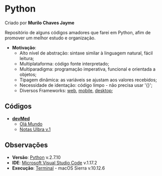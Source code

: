 # Python
Criado por **Murilo Chaves Jayme**

Repositório de alguns códigos amadores que farei em Python, afim de promover um melhor estudo e organização.

- **Motivação**:
    - Alto nível de abstração: sintaxe similar à linguagem natural, fácil leitura;
    - Multiplataforma: código fonte interpretado;
    - Multiparadigma: programação imperativa, funcional e orientada a objetos;
    - Tipagem dinâmica: as variáveis se ajustam aos valores recebidos;
    - Necessidade de identação: código limpo - não precisa usar '{}';
    - Diversos Frameworks: [web](https://www.djangoproject.com), [mobile](https://kivy.org/#home), [desktop](https://wiki.python.org/moin/TkInter);

## Códigos
- **[devMed](./devMed)**
    - [Olá Mundo](./devMed/olaMundo.py)
    - [Notas Ulbra v.1](./devMed/notasUlbra.py)

## Observações
- **Versão**: [Python](https://www.python.org) v.2.7.10
- **IDE**: [Microsoft Visual Studio Code](https://code.visualstudio.com) v.1.17.2
- **Execução**: [Terminal](https://support.apple.com/pt-br/guide/terminal/welcome) - macOS Sierra v.10.12.6
